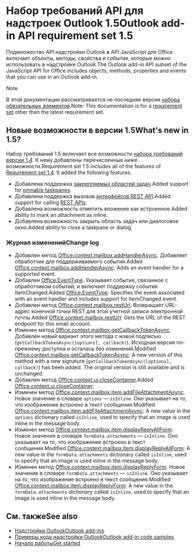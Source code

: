 # <a name="outlook-add-in-api-requirement-set-15"></a><span data-ttu-id="ccb09-101">Набор требований API для надстроек Outlook 1.5</span><span class="sxs-lookup"><span data-stu-id="ccb09-101">Outlook add-in API requirement set 1.5</span></span>

<span data-ttu-id="ccb09-102">Подмножество API надстройки Outlook в API JavaScript для Office включает объекты, методы, свойства и события, которые можно использовать в надстройке Outlook.</span><span class="sxs-lookup"><span data-stu-id="ccb09-102">The Outlook add-in API subset of the JavaScript API for Office includes objects, methods, properties and events that you can use in an Outlook add-in.</span></span>

> [!NOTE]
> <span data-ttu-id="ccb09-103">В этой документации рассматривается не последняя версия [набора обязательных элементов](/office/dev/add-ins/reference/requirement-sets/outlook-api-requirement-sets).</span><span class="sxs-lookup"><span data-stu-id="ccb09-103">Note: This documentation is for a [requirement set](/office/dev/add-ins/reference/requirement-sets/outlook-api-requirement-sets) other than the latest requirement set.</span></span>

## <a name="whats-new-in-15"></a><span data-ttu-id="ccb09-104">Новые возможности в версии 1.5</span><span class="sxs-lookup"><span data-stu-id="ccb09-104">What's new in 1.5?</span></span>

<span data-ttu-id="ccb09-p101">Набор требований 1.5 включает все возможности [набора требований версии 1.4](../requirement-set-1.4/outlook-requirement-set-1.4.md). К нему добавлены перечисленные ниже возможности.</span><span class="sxs-lookup"><span data-stu-id="ccb09-p101">Requirement set 1.5 includes all of the features of [Requirement set 1.4](../requirement-set-1.4/outlook-requirement-set-1.4.md). It added the following features.</span></span>

- <span data-ttu-id="ccb09-107">Добавлена поддержка [закрепляемых областей задач](https://docs.microsoft.com/outlook/add-ins/pinnable-taskpane).</span><span class="sxs-lookup"><span data-stu-id="ccb09-107">Added support for [pinnable taskpanes](https://docs.microsoft.com/outlook/add-ins/pinnable-taskpane).</span></span>
- <span data-ttu-id="ccb09-108">Добавлена поддержка вызовов [интерфейсов REST API](https://docs.microsoft.com/outlook/add-ins/use-rest-api).</span><span class="sxs-lookup"><span data-stu-id="ccb09-108">Added support for calling [REST APIs](https://docs.microsoft.com/outlook/add-ins/use-rest-api).</span></span>
- <span data-ttu-id="ccb09-109">Добавлена возможность отметить вложение как встроенное.</span><span class="sxs-lookup"><span data-stu-id="ccb09-109">Added ability to mark an attachment as inline.</span></span>
- <span data-ttu-id="ccb09-110">Добавлена возможность закрыть область задач или диалоговое окно.</span><span class="sxs-lookup"><span data-stu-id="ccb09-110">Added ability to close a taskpane or dialog.</span></span>

### <a name="change-log"></a><span data-ttu-id="ccb09-111">Журнал изменений</span><span class="sxs-lookup"><span data-stu-id="ccb09-111">Change log</span></span>

- <span data-ttu-id="ccb09-112">Добавлен метод [Office.context.mailbox.addHandlerAsync](office.context.mailbox.md#addhandlerasynceventtype-handler-options-callback). Добавляет обработчик для поддерживаемого события.</span><span class="sxs-lookup"><span data-stu-id="ccb09-112">Added [Office.context.mailbox.addHandlerAsync](office.context.mailbox.md#addhandlerasynceventtype-handler-options-callback): Adds an event handler for a supported event.</span></span>
- <span data-ttu-id="ccb09-113">Добавлен [Office.EventType](office.md#eventtype-string). Указывает событие, связанное с обработчиком событий, и включает поддержку события ItemChanged.</span><span class="sxs-lookup"><span data-stu-id="ccb09-113">Added [Office.EventType](office.md#eventtype-string): Specifies the event associated with an event handler and includes support for ItemChanged event.</span></span>
- <span data-ttu-id="ccb09-114">Добавлен метод [Office.context.mailbox.restUrl](office.context.mailbox.md#resturl-string). Возвращает URL-адрес конечной точки REST для этой учетной записи электронной почты.</span><span class="sxs-lookup"><span data-stu-id="ccb09-114">Added [Office.context.mailbox.restUrl](office.context.mailbox.md#resturl-string): Gets the URL of the REST endpoint for this email account.</span></span>
- <span data-ttu-id="ccb09-p102">Изменен метод [Office.context.mailbox.getCallbackTokenAsync](office.context.mailbox.md#getcallbacktokenasyncoptions-callback). Добавлен новый вариант этого метода с новой подписью (`getCallbackTokenAsync([options], callback)`). Исходная версия по-прежнему доступна и осталась без изменений.</span><span class="sxs-lookup"><span data-stu-id="ccb09-p102">Modified [Office.context.mailbox.getCallbackTokenAsync](office.context.mailbox.md#getcallbacktokenasyncoptions-callback): A new version of this method with a new signature (`getCallbackTokenAsync([options], callback)`) has been added. The original version is still available and is unchanged.</span></span>
- <span data-ttu-id="ccb09-117">Добавлен метод [Office.context.ui.closeContainer](/javascript/api/office/office.ui#closecontainer--).</span><span class="sxs-lookup"><span data-stu-id="ccb09-117">Added [Office.context.ui.closeContainer](/javascript/api/office/office.ui#closecontainer--):</span></span>
- <span data-ttu-id="ccb09-118">Изменен метод [Office.context.mailbox.item.addFileAttachmentAsync](office.context.mailbox.item.md#addfileattachmentasyncuri-attachmentname-options-callback). Новое значение в словаре `options` — `isInline`. Оно указывает на то, что изображение встроено в текст сообщения.</span><span class="sxs-lookup"><span data-stu-id="ccb09-118">Modified [Office.context.mailbox.item.addFileAttachmentAsync](office.context.mailbox.item.md#addfileattachmentasyncuri-attachmentname-options-callback): A new value in the `options` dictionary called `isInline`, used to specify that an image is used inline in the message body.</span></span>
- <span data-ttu-id="ccb09-119">Изменен метод [Office.context.mailbox.item.displayReplyAllForm](office.context.mailbox.item.md#displayreplyallformformdata). Новое значение в словаре `formData.attachments` — `isInline`. Оно указывает на то, что изображение встроено в текст сообщения.</span><span class="sxs-lookup"><span data-stu-id="ccb09-119">Modified [Office.context.mailbox.item.displayReplyAllForm](office.context.mailbox.item.md#displayreplyallformformdata): A new value in the `formData.attachments` dictionary called `isInline`, used to specify that an image is used inline in the message body.</span></span>
- <span data-ttu-id="ccb09-120">Изменен метод [Office.context.mailbox.item.displayReplyForm](office.context.mailbox.item.md#displayreplyformformdata). Новое значение в словаре `formData.attachments` — `isInline`. Оно указывает на то, что изображение встроено в текст сообщения.</span><span class="sxs-lookup"><span data-stu-id="ccb09-120">Modified [Office.context.mailbox.item.displayReplyForm](office.context.mailbox.item.md#displayreplyformformdata): A new value in the `formData.attachments` dictionary called `isInline`, used to specify that an image is used inline in the message body.</span></span>

## <a name="see-also"></a><span data-ttu-id="ccb09-121">См. также</span><span class="sxs-lookup"><span data-stu-id="ccb09-121">See also</span></span>

- [<span data-ttu-id="ccb09-122">Надстройки Outlook</span><span class="sxs-lookup"><span data-stu-id="ccb09-122">Outlook add-ins</span></span>](https://docs.microsoft.com/outlook/add-ins/)
- [<span data-ttu-id="ccb09-123">Примеры кода надстройки Outlook</span><span class="sxs-lookup"><span data-stu-id="ccb09-123">Outlook add-in code samples</span></span>](https://developer.microsoft.com/outlook/gallery/?filterBy=Outlook,Samples,Add-ins)
- [<span data-ttu-id="ccb09-124">Начало работы</span><span class="sxs-lookup"><span data-stu-id="ccb09-124">Get started</span></span>](https://docs.microsoft.com/outlook/add-ins/quick-start)